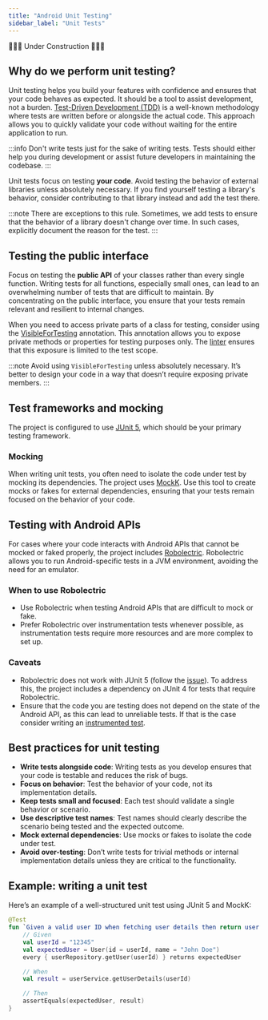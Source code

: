 ```yaml
---
title: "Android Unit Testing"
sidebar_label: "Unit Tests"
---
```


🚧🚧🚧 Under Construction 🚧🚧🚧

## Why do we perform unit testing?

Unit testing helps you build your features with confidence and ensures that your code behaves as expected. It should be a tool to assist development, not a burden. [Test-Driven Development (TDD)](https://en.wikipedia.org/wiki/Test-driven_development) is a well-known methodology where tests are written before or alongside the actual code. This approach allows you to quickly validate your code without waiting for the entire application to run.

:::info
Don't write tests just for the sake of writing tests. Tests should either help you during development or assist future developers in maintaining the codebase.
:::

Unit tests focus on testing **your code**. Avoid testing the behavior of external libraries unless absolutely necessary. If you find yourself testing a library's behavior, consider contributing to that library instead and add the test there.

:::note
There are exceptions to this rule. Sometimes, we add tests to ensure that the behavior of a library doesn't change over time. In such cases, explicitly document the reason for the test.
:::

## Testing the public interface

Focus on testing the **public API** of your classes rather than every single function. Writing tests for all functions, especially small ones, can lead to an overwhelming number of tests that are difficult to maintain. By concentrating on the public interface, you ensure that your tests remain relevant and resilient to internal changes.

When you need to access private parts of a class for testing, consider using the [VisibleForTesting](https://developer.android.com/reference/kotlin/androidx/annotation/VisibleForTesting) annotation. This annotation allows you to expose private methods or properties for testing purposes only. The [linter](../linter) ensures that this exposure is limited to the test scope.

:::note
Avoid using `VisibleForTesting` unless absolutely necessary. It’s better to design your code in a way that doesn’t require exposing private members.
:::

## Test frameworks and mocking

The project is configured to use [JUnit 5](https://junit.org/junit5/), which should be your primary testing framework.

### Mocking

When writing unit tests, you often need to isolate the code under test by mocking its dependencies. The project uses [MockK](https://mockk.io/). Use this tool to create mocks or fakes for external dependencies, ensuring that your tests remain focused on the behavior of your code.

## Testing with Android APIs

For cases where your code interacts with Android APIs that cannot be mocked or faked properly, the project includes [Robolectric](https://robolectric.org/). Robolectric allows you to run Android-specific tests in a JVM environment, avoiding the need for an emulator.

### When to use Robolectric

- Use Robolectric when testing Android APIs that are difficult to mock or fake.
- Prefer Robolectric over instrumentation tests whenever possible, as instrumentation tests require more resources and are more complex to set up.

### Caveats

- Robolectric does not work with JUnit 5 (follow the [issue](https://github.com/robolectric/robolectric/issues/3477)). To address this, the project includes a dependency on JUnit 4 for tests that require Robolectric.
- Ensure that the code you are testing does not depend on the state of the Android API, as this can lead to unreliable tests. If that is the case consider writing an [instrumented test](integration_testing).

## Best practices for unit testing

- **Write tests alongside code**: Writing tests as you develop ensures that your code is testable and reduces the risk of bugs.
- **Focus on behavior**: Test the behavior of your code, not its implementation details.
- **Keep tests small and focused**: Each test should validate a single behavior or scenario.
- **Use descriptive test names**: Test names should clearly describe the scenario being tested and the expected outcome.
- **Mock external dependencies**: Use mocks or fakes to isolate the code under test.
- **Avoid over-testing**: Don’t write tests for trivial methods or internal implementation details unless they are critical to the functionality.

## Example: writing a unit test

Here’s an example of a well-structured unit test using JUnit 5 and MockK:

```kotlin
@Test
fun `Given a valid user ID when fetching user details then return user data`() {
    // Given
    val userId = "12345"
    val expectedUser = User(id = userId, name = "John Doe")
    every { userRepository.getUser(userId) } returns expectedUser

    // When
    val result = userService.getUserDetails(userId)

    // Then
    assertEquals(expectedUser, result)
}
